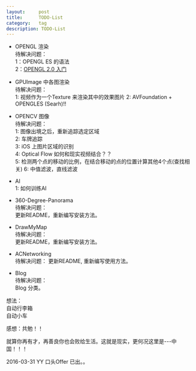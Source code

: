 ```yaml
---
layout:     post
title:      TODO-List
category:   tag
description: TODO-List
---
```

* OPENGL 渲染  
待解决问题：  
1：OPENGL ES 的语法  
2：[OPENGL 2.0 入门](https://www.raywenderlich.com/3664/opengl-tutorial-for-ios-opengl-es-2-0)
* GPUImage 中各图渲染  
待解决问题：  
1: 视频作为一个Texture 来渲染其中的效果图片
2: AVFoundation + OPENGLES (Searh)!!

* OPENCV  图像  
待解决问题：  
1: 图像出境之后，重新追踪选定区域   
2: 车牌追踪   
3: iOS 上图片区域的识别   
4: Optical Flow 如何和现实视频结合？？   
5: 检测两个点的移动的比例，在结合移动的点的位置计算其他4个点(查找相关)
6: 中值滤波，直线滤波

* AI   
1: 如何训练AI

* 360-Degree-Panorama  
待解决问题：  
更新README，重新编写安装方法。

* DrawMyMap  
待解决问题：  
更新README，重新编写安装方法。

* ACNetworking  
待解决问题：
更新README, 重新编写使用方法。

* Blog  
待解决问题：  
Blog 分类。

想法：  
自动行李箱  
自动小车  

感想：共勉！！

就算你再有才，再善良你也会败给生活。这就是现实，更何况这里是---中国！！！

2016-03-31 YY 口头Offer 已出。。